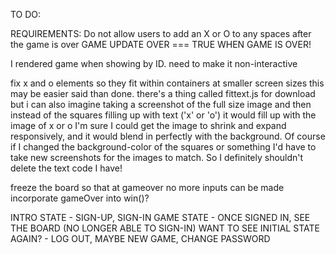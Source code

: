 TO DO:

  REQUIREMENTS:
  Do not allow users to add an X or O to any spaces after the game is over
  GAME UPDATE OVER === TRUE WHEN GAME IS OVER!


  I rendered game when showing by ID. need to make it non-interactive



fix x and o elements so they fit within containers at smaller screen sizes
  this may be easier said than done. there's a thing called fittext.js for download
  but i can also imagine taking a screenshot of the full size image and then instead
  of the squares filling up with text ('x' or 'o') it would fill up with the image of x or o
  I'm sure I could get the image to shrink and expand responsively, and it would blend in perfectly
  with the background. Of course if I changed the background-color of the squares or something I'd
  have to take new screenshots for the images to match. So I definitely shouldn't delete the text code I have!




freeze the board so that at gameover no more inputs can be made
incorporate gameOver into win()?



INTRO STATE - SIGN-UP, SIGN-IN
GAME STATE - ONCE SIGNED IN, SEE THE BOARD (NO LONGER ABLE TO SIGN-IN)
WANT TO SEE INITIAL STATE AGAIN? - LOG OUT,
MAYBE NEW GAME, CHANGE PASSWORD
